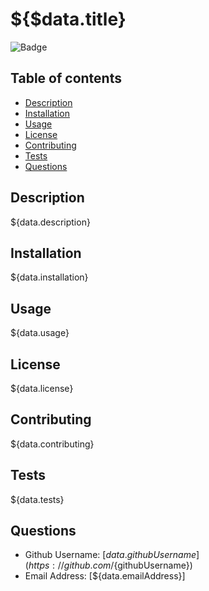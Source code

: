# ${$data.title}

<!-- License Badge Section -->
![Badge]()

## Table of contents
* [Description](#description)
* [Installation](#installation)
* [Usage](#usage)
* [License](#license)
* [Contributing](#contributing)
* [Tests](#tests)
* [Questions](#credit)

## Description
${data.description}

## Installation
${data.installation}

## Usage
${data.usage}

## License
${data.license}

## Contributing
${data.contributing}

## Tests
${data.tests}

## Questions
* Github Username: [${data.githubUsername}](https://github.com/${githubUsername})
* Email Address: [${data.emailAddress}]